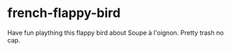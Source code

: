 # french-flappy-bird

Have fun plaything this flappy bird about Soupe à l'oignon.
Pretty trash no cap.
